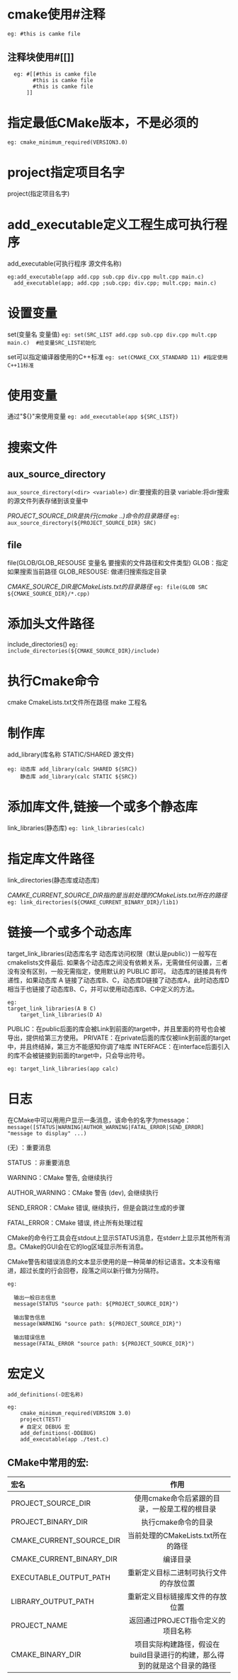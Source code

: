 # cmake使用#注释
  `eg: #this is camke file`
## 注释块使用#[[]]
```
  eg: #[[#this is camke file
        #this is camke file
        #this is camke file
      ]]
```

# 指定最低CMake版本，不是必须的
  `eg: cmake_minimum_required(VERSION3.0)`

# project指定项目名字
  project(指定项目名字)

# add_executable定义工程生成可执行程序
  add_executable(可执行程序 源文件名称)

  ```
  eg:add_executable(app add.cpp sub.cpp div.cpp mult.cpp main.c)
    add_executable(app; add.cpp ;sub.cpp; div.cpp; mult.cpp; main.c)
  ```

# 设置变量
  set(变量名 变量值)
  `eg: set(SRC_LIST add.cpp sub.cpp div.cpp mult.cpp main.c)  #给变量SRC_LIST初始化`

  set可以指定编译器使用的C++标准
  `eg: set(CMAKE_CXX_STANDARD 11) #指定使用C++11标准`

# 使用变量
  通过"${}"来使用变量
  `eg: add_executable(app ${SRC_LIST})`

# 搜索文件
  ## aux_source_directory

  `aux_source_directory(<dir> <variable>)`
  dir:要搜索的目录
  variable:将dir搜索的源文件列表存储到该变量中

  *PROJECT_SOURCE_DIR是执行(cmake ..)命令的目录路径*
  `eg: aux_source_directory(${PROJECT_SOURCE_DIR} SRC)`

  ## file

  file(GLOB/GLOB_RESOUSE 变量名 要搜索的文件路径和文件类型)
  GLOB：指定如果搜索当前路径
  GLOB_RESOUSE: 做递归搜索指定目录

  *CMAKE_SOURCE_DIR是CMakeLists.txt的目录路径*
  `eg: file(GLOB SRC ${CMAKE_SOURCE_DIR}/*.cpp)`

# 添加头文件路径
  include_directories()
  `eg: include_directories(${CMAKE_SOURCE_DIR}/include)`

# 执行Cmake命令
  cmake CmakeLists.txt文件所在路径
  make 工程名

# 制作库
  add_library(库名称 STATIC/SHARED 源文件)
  ```
  eg: 动态库 add_library(calc SHARED ${SRC})
      静态库 add_library(calc STATIC ${SRC})
  ```

# 添加库文件,链接一个或多个静态库
  link_libraries(静态库)
  `eg: link_libraries(calc)`

# 指定库文件路径
  link_directories(静态库或动态库)

  *CAMKE_CURRENT_SOURCE_DIR指的是当前处理的CMakeLists.txt所在的路径*
  ` eg: link_directories(${CMAKE_CURRENT_BINARY_DIR}/lib1)  `

# 链接一个或多个动态库 
  target_link_libraries(动态库名字 动态库访问权限（默认是public）) 一般写在cmakelists文件最后.
  如果各个动态库之间没有依赖关系，无需做任何设置，三者没有没有区别，一般无需指定，使用默认的 PUBLIC 即可。
  动态库的链接具有传递性，如果动态库 A 链接了动态库B、C，动态库D链接了动态库A，此时动态库D相当于也链接了动态库B、C，并可以使用动态库B、C中定义的方法。
  ```
  eg: 
  target_link_libraries(A B C)
      target_link_libraries(D A)
  ```

  PUBLIC：在public后面的库会被Link到前面的target中，并且里面的符号也会被导出，提供给第三方使用。
  PRIVATE：在private后面的库仅被link到前面的target中，并且终结掉，第三方不能感知你调了啥库
  INTERFACE：在interface后面引入的库不会被链接到前面的target中，只会导出符号。

  `eg: target_link_libraries(app calc)`

# 日志
  在CMake中可以用用户显示一条消息，该命令的名字为message：
  `message([STATUS|WARNING|AUTHOR_WARNING|FATAL_ERROR|SEND_ERROR] "message to display" ...)`

  (无) ：重要消息

  STATUS ：非重要消息

  WARNING：CMake 警告, 会继续执行

  AUTHOR_WARNING：CMake 警告 (dev), 会继续执行

  SEND_ERROR：CMake 错误, 继续执行，但是会跳过生成的步骤

  FATAL_ERROR：CMake 错误, 终止所有处理过程

  CMake的命令行工具会在stdout上显示STATUS消息，在stderr上显示其他所有消息。CMake的GUI会在它的log区域显示所有消息。

  CMake警告和错误消息的文本显示使用的是一种简单的标记语言。文本没有缩进，超过长度的行会回卷，段落之间以新行做为分隔符。
  ```
  eg: 

    输出一般日志信息
    message(STATUS "source path: ${PROJECT_SOURCE_DIR}")

    输出警告信息
    message(WARNING "source path: ${PROJECT_SOURCE_DIR}")

    输出错误信息
    message(FATAL_ERROR "source path: ${PROJECT_SOURCE_DIR}")
  ```  

# 宏定义
  `add_definitions(-D宏名称)`

  ```
  eg: 
      cmake_minimum_required(VERSION 3.0)
      project(TEST)
      # 自定义 DEBUG 宏
      add_definitions(-DDEBUG)
      add_executable(app ./test.c)
  ```    

  ## CMake中常用的宏:

  |  宏名  |  作用  |
  |:--------|:--------:|
  |  PROJECT_SOURCE_DIR | 使用cmake命令后紧跟的目录，一般是工程的根目录 |
  |  PROJECT_BINARY_DIR | 执行cmake命令的目录 |
  |  CMAKE_CURRENT_SOURCE_DIR | 当前处理的CMakeLists.txt所在的路径 |
  |  CMAKE_CURRENT_BINARY_DIR | 编译目录 |
  |  EXECUTABLE_OUTPUT_PATH | 重新定义目标二进制可执行文件的存放位置 |
  |  LIBRARY_OUTPUT_PATH | 重新定义目标链接库文件的存放位置 |
  |  PROJECT_NAME | 返回通过PROJECT指令定义的项目名称 |
  |  CMAKE_BINARY_DIR | 项目实际构建路径，假设在build目录进行的构建，那么得到的就是这个目录的路径 |

